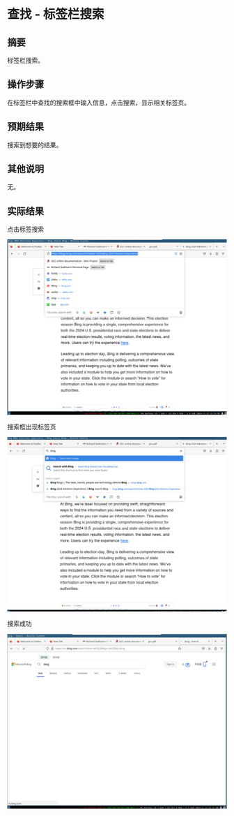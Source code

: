 # 查找 - 标签栏搜索

## 摘要

标签栏搜索。

## 操作步骤

在标签栏中查找的搜索框中输入信息，点击搜索，显示相关标签页。

## 预期结果

搜索到想要的结果。

## 其他说明

无。

## 实际结果

点击标签搜索

![alt text](./image-14.png)

搜索框出现标签页

![alt text](./image-15.png)

搜索成功

![alt text](./image-16.png)